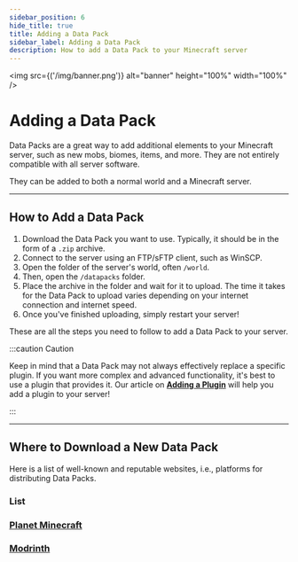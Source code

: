 ```yaml
---
sidebar_position: 6
hide_title: true
title: Adding a Data Pack
sidebar_label: Adding a Data Pack
description: How to add a Data Pack to your Minecraft server
---
```


<img src={('/img/banner.png')} alt="banner" height="100%" width="100%" />

<div class="text--center">
<h1>Adding a Data Pack</h1>
</div>

Data Packs are a great way to add additional elements to your Minecraft server, such as new mobs, biomes, items, and more. They are not entirely compatible with all server software.

They can be added to both a normal world and a Minecraft server.

---

## How to Add a Data Pack

1. Download the Data Pack you want to use. Typically, it should be in the form of a `.zip` archive.
2. Connect to the server using an FTP/sFTP client, such as WinSCP.
3. Open the folder of the server's world, often `/world`.
4. Then, open the `/datapacks` folder.
5. Place the archive in the folder and wait for it to upload. The time it takes for the Data Pack to upload varies depending on your internet connection and internet speed.
6. Once you've finished uploading, simply restart your server!

These are all the steps you need to follow to add a Data Pack to your server.

:::caution Caution

Keep in mind that a Data Pack may not always effectively replace a specific plugin. If you want more complex and advanced functionality, it's best to use a plugin that provides it. Our article on [**Adding a Plugin**](add-plugin.md) will help you add a plugin to your server!

:::

---

## Where to Download a New Data Pack

Here is a list of well-known and reputable websites, i.e., platforms for distributing Data Packs.

### List

### [Planet Minecraft](https://www.planetminecraft.com/)

### [Modrinth](https://modrinth.com/)